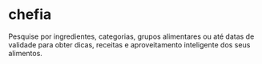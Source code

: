 # chefia
Pesquise por ingredientes, categorias, grupos alimentares ou até datas de validade para obter dicas, receitas e aproveitamento inteligente dos seus alimentos.
